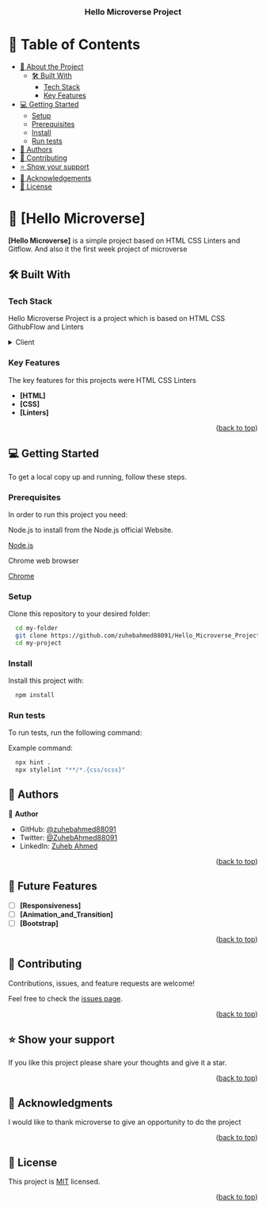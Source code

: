 <a name="readme-top"></a>

<div align="center">
  
  <h3><b>Hello Microverse Project</b></h3>

</div>

<!-- TABLE OF CONTENTS -->

# 📗 Table of Contents

- [📖 About the Project](#about-project)
  - [🛠 Built With](#built-with)
    - [Tech Stack](#tech-stack)
    - [Key Features](#key-features)
- [💻 Getting Started](#getting-started)
  - [Setup](#setup)
  - [Prerequisites](#prerequisites)
  - [Install](#install)
  - [Run tests](#run-tests)
- [👥 Authors](#authors)
- [🤝 Contributing](#contributing)
- [⭐️ Show your support](#support)
- [🙏 Acknowledgements](#acknowledgements)
- [📝 License](#license)

<!-- PROJECT DESCRIPTION -->

# 📖 [Hello Microverse] <a name="about-project"></a>

**[Hello Microverse]** is a simple project based on HTML CSS Linters and Gitflow. And also it the first week project of microverse

## 🛠 Built With <a name="built-with"></a>

### Tech Stack <a name="tech-stack"></a>

 Hello Microverse Project is a project which is  based on HTML CSS GithubFlow and Linters

<details>
  <summary>Client</summary>
  <ul>
    <li><a href="https://en.wikipedia.org/wiki/HTML">HTML</a></li>
    <li><a href="https://en.wikipedia.org/wiki/CSS">CSS</a></li>
  </ul>
</details>

<!-- Features -->

### Key Features <a name="key-features"></a>

 The key features for this projects were HTML CSS Linters

- **[HTML]**
- **[CSS]**
- **[Linters]**

<p align="right">(<a href="#readme-top">back to top</a>)</p>


<!-- GETTING STARTED -->

## 💻 Getting Started <a name="getting-started"></a>

To get a local copy up and running, follow these steps.

### Prerequisites

In order to run this project you need:

Node.js to install from the Node.js official Website.

[Node.js](https://nodejs.org/en)

Chrome web browser

[Chrome](https://www.google.com/chrome/?brand=JJTC&gclid=CjwKCAjw9J2iBhBPEiwAErwpeTs4U9U2QjXaHjW4P3xWKxrsnLr6U3_X1J0MOUPoGHV4U46qNcUhLxoC7XQQAvD_BwE&gclsrc=aw.ds)

### Setup

Clone this repository to your desired folder:

```sh
  cd my-folder
  git clone https://github.com/zuhebahmed88091/Hello_Microverse_Project.git
  cd my-project
```

### Install

Install this project with:

```sh
  npm install
```

### Run tests

To run tests, run the following command:

Example command:

```sh
  npx hint .
  npx stylelint "**/*.{css/scss}"
```

<!-- AUTHORS -->

## 👥 Authors <a name="authors"></a>

👤 **Author**

- GitHub: [@zuhebahmed88091](https://github.com/zuhebahmed88091)
- Twitter: [@ZuhebAhmed88091](https://twitter.com/ZuhebAhmed88091)
- LinkedIn: [Zuheb Ahmed](https://www.linkedin.com/in/zuheb-ahmed/)

<p align="right">(<a href="#readme-top">back to top</a>)</p>

<!-- FUTURE FEATURES -->

## 🔭 Future Features <a name="future-features"></a>

- [ ] **[Responsiveness]**
- [ ] **[Animation_and_Transition]**
- [ ] **[Bootstrap]**

<p align="right">(<a href="#readme-top">back to top</a>)</p>

<!-- CONTRIBUTING -->

## 🤝 Contributing <a name="contributing"></a>

Contributions, issues, and feature requests are welcome!

Feel free to check the [issues page](../../issues/).

<p align="right">(<a href="#readme-top">back to top</a>)</p>

<!-- SUPPORT -->

## ⭐️ Show your support <a name="support"></a>

If you like this project please share your thoughts and give it a star.

<p align="right">(<a href="#readme-top">back to top</a>)</p>

<!-- ACKNOWLEDGEMENTS -->

## 🙏 Acknowledgments <a name="acknowledgements"></a>

I would like to thank microverse to give an opportunity to do the project 

<p align="right">(<a href="#readme-top">back to top</a>)</p>

<!-- LICENSE -->

## 📝 License <a name="license"></a>

This project is [MIT](MIT.md) licensed.

<p align="right">(<a href="#readme-top">back to top</a>)</p>
